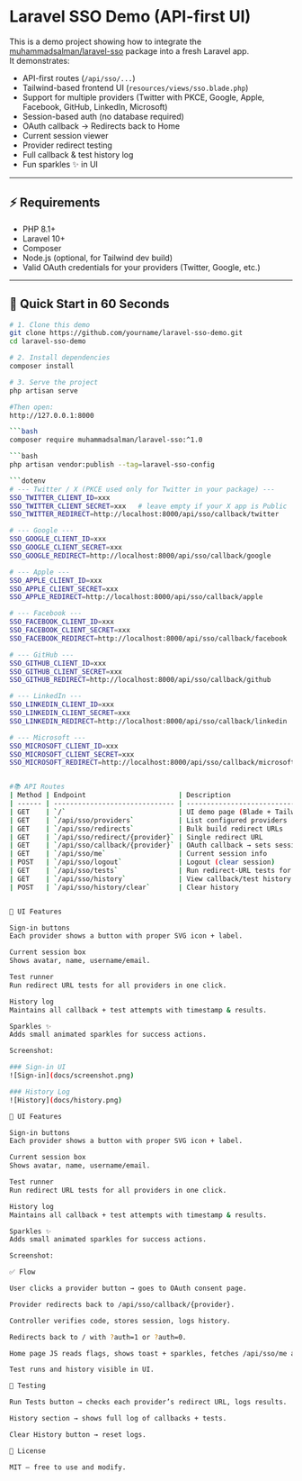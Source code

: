 # Laravel SSO Demo (API-first UI)

This is a demo project showing how to integrate the [muhammadsalman/laravel-sso](https://packagist.org/packages/muhammadsalman/laravel-sso) package into a fresh Laravel app.  
It demonstrates:

- API-first routes (`/api/sso/...`)
- Tailwind-based frontend UI (`resources/views/sso.blade.php`)
- Support for multiple providers (Twitter with PKCE, Google, Apple, Facebook, GitHub, LinkedIn, Microsoft)
- Session-based auth (no database required)
- OAuth callback → Redirects back to Home
- Current session viewer
- Provider redirect testing
- Full callback & test history log
- Fun sparkles ✨ in UI

---

## ⚡ Requirements

- PHP 8.1+
- Laravel 10+
- Composer
- Node.js (optional, for Tailwind dev build)
- Valid OAuth credentials for your providers (Twitter, Google, etc.)

---

## 🚀 Quick Start in 60 Seconds

```bash
# 1. Clone this demo
git clone https://github.com/yourname/laravel-sso-demo.git
cd laravel-sso-demo

# 2. Install dependencies
composer install

# 3. Serve the project
php artisan serve

#Then open:
http://127.0.0.1:8000

```bash
composer require muhammadsalman/laravel-sso:^1.0

```bash
php artisan vendor:publish --tag=laravel-sso-config

```dotenv
# --- Twitter / X (PKCE used only for Twitter in your package) ---
SSO_TWITTER_CLIENT_ID=xxx
SSO_TWITTER_CLIENT_SECRET=xxx   # leave empty if your X app is Public
SSO_TWITTER_REDIRECT=http://localhost:8000/api/sso/callback/twitter

# --- Google ---
SSO_GOOGLE_CLIENT_ID=xxx
SSO_GOOGLE_CLIENT_SECRET=xxx
SSO_GOOGLE_REDIRECT=http://localhost:8000/api/sso/callback/google

# --- Apple ---
SSO_APPLE_CLIENT_ID=xxx
SSO_APPLE_CLIENT_SECRET=xxx
SSO_APPLE_REDIRECT=http://localhost:8000/api/sso/callback/apple

# --- Facebook ---
SSO_FACEBOOK_CLIENT_ID=xxx
SSO_FACEBOOK_CLIENT_SECRET=xxx
SSO_FACEBOOK_REDIRECT=http://localhost:8000/api/sso/callback/facebook

# --- GitHub ---
SSO_GITHUB_CLIENT_ID=xxx
SSO_GITHUB_CLIENT_SECRET=xxx
SSO_GITHUB_REDIRECT=http://localhost:8000/api/sso/callback/github

# --- LinkedIn ---
SSO_LINKEDIN_CLIENT_ID=xxx
SSO_LINKEDIN_CLIENT_SECRET=xxx
SSO_LINKEDIN_REDIRECT=http://localhost:8000/api/sso/callback/linkedin

# --- Microsoft ---
SSO_MICROSOFT_CLIENT_ID=xxx
SSO_MICROSOFT_CLIENT_SECRET=xxx
SSO_MICROSOFT_REDIRECT=http://localhost:8000/api/sso/callback/microsoft


#📚 API Routes
| Method | Endpoint                       | Description                                    |
| ------ | ------------------------------ | ---------------------------------------------- |
| GET    | `/`                            | UI demo page (Blade + Tailwind)                |
| GET    | `/api/sso/providers`           | List configured providers                      |
| GET    | `/api/sso/redirects`           | Bulk build redirect URLs                       |
| GET    | `/api/sso/redirect/{provider}` | Single redirect URL                            |
| GET    | `/api/sso/callback/{provider}` | OAuth callback → sets session & redirects home |
| GET    | `/api/sso/me`                  | Current session info                           |
| POST   | `/api/sso/logout`              | Logout (clear session)                         |
| GET    | `/api/sso/tests`               | Run redirect-URL tests for all providers       |
| GET    | `/api/sso/history`             | View callback/test history                     |
| POST   | `/api/sso/history/clear`       | Clear history                                  |


🎨 UI Features

Sign-in buttons
Each provider shows a button with proper SVG icon + label.

Current session box
Shows avatar, name, username/email.

Test runner
Run redirect URL tests for all providers in one click.

History log
Maintains all callback + test attempts with timestamp & results.

Sparkles ✨
Adds small animated sparkles for success actions.

Screenshot:

### Sign-in UI
![Sign-in](docs/screenshot.png)

### History Log
![History](docs/history.png)

🎨 UI Features

Sign-in buttons
Each provider shows a button with proper SVG icon + label.

Current session box
Shows avatar, name, username/email.

Test runner
Run redirect URL tests for all providers in one click.

History log
Maintains all callback + test attempts with timestamp & results.

Sparkles ✨
Adds small animated sparkles for success actions.

Screenshot:

✅ Flow

User clicks a provider button → goes to OAuth consent page.

Provider redirects back to /api/sso/callback/{provider}.

Controller verifies code, stores session, logs history.

Redirects back to / with ?auth=1 or ?auth=0.

Home page JS reads flags, shows toast + sparkles, fetches /api/sso/me and updates UI.

Test runs and history visible in UI.

🧪 Testing

Run Tests button → checks each provider’s redirect URL, logs results.

History section → shows full log of callbacks + tests.

Clear History button → reset logs.

📜 License

MIT — free to use and modify.
